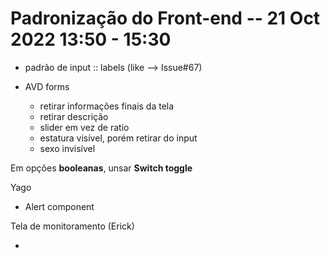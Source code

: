 # Padronização do Front-end -- 21 Oct 2022 13:50 - 15:30

* padrão de input :: labels (like —> Issue#67)



* AVD forms
	* retirar informações finais da tela
	* retirar descrição
	* slider em vez de ratio
	* estatura visível, porém retirar do input
	* sexo invisível



Em opções **booleanas**, unsar **Switch toggle**



Yago

* Alert component



Tela de monitoramento (Erick)

* 
